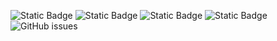 ![Static Badge](https://img.shields.io/badge/blacklists-61-000000) ![Static Badge](https://img.shields.io/badge/blacklisted-2995321-cc0000) ![Static Badge](https://img.shields.io/badge/whitelisted-2254-00CC00) ![Static Badge](https://img.shields.io/badge/streaming_blacklist-28107-000000) ![GitHub issues](https://img.shields.io/github/issues/fabriziosalmi/blacklists)
